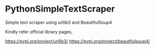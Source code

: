 # PythonSimpleTextScraper
Simple text scraper using urllib3 and BeautifulSoup4

Kindly refer official library pages,

https://pypi.org/project/urllib3/
https://pypi.org/project/beautifulsoup4/
